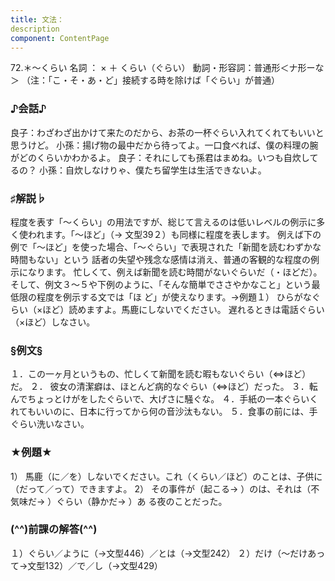 ```yaml
---
title: 文法：
description
component: ContentPage
---
```



72.＊～くらい
名詞 ： × ＋ くらい（ぐらい）
動詞・形容詞：普通形＜ナ形ーな＞
（注：「こ・そ・あ・ど」接続する時を除けば「ぐらい」が普通）
### ♪会話♪
良子：わざわざ出かけて来たのだから、お茶の一杯ぐらい入れてくれてもいいと思うけど。 小孫：揚げ物の最中だから待ってよ。一口食べれば、僕の料理の腕がどのくらいかわかるよ。 良子：それにしても孫君はまめね。いつも自炊してるの？ 小孫：自炊しなけりゃ、僕たち留学生は生活できないよ。
### ♯解説♭
程度を表す「～くらい」の用法ですが、総じて言えるのは低いレベルの例示に多く使われます。「～ほど」（→
文型39２）も同様に程度を表します。 例えば下の例で「～ほど」を使った場合、「～ぐらい」で表現された「新聞を読むわずかな時間もない」という
話者の失望や残念な感情は消え、普通の客観的な程度の例示になります。 忙しくて、例えば新聞を読む時間がないぐらいだ（・ほどだ）。
そして、例文３～５や下例のように、「そんな簡単でささやかなこと」という最低限の程度を例示する文では「ほ ど」が使えなります。→例題１）
ひらがなぐらい（×ほど）読めますよ。馬鹿にしないでください。 遅れるときは電話ぐらい（×ほど）しなさい。
### §例文§
１．この一ヶ月というもの、忙しくて新聞を読む暇もないぐらい（⇔ほど）だ。
２． 彼女の清潔癖は、ほとんど病的なぐらい（⇔ほど）だった。
３．転んでちょっとけがをしたぐらいで、大げさに騒ぐな。
４．手紙の一本ぐらいくれてもいいのに、日本に行ってから何の音沙汰もない。
５．食事の前には、手ぐらい洗いなさい。
### ★例題★
1） 馬鹿（に／を）しないでください。これ（くらい／ほど）のことは、子供に（だって／って）できますよ。
2） その事件が（起こる→ ）のは、それは（不気味だ→ ）ぐらい（静かだ→ ）あ
る夜のことだった。
### (^^)前課の解答(^^)
１）ぐらい／ように（→文型446）／とは（→文型242）
２）だけ（～だけあって→文型132）／で／し（→文型429）
